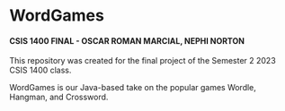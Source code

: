 # WordGames
#### CSIS 1400 FINAL - OSCAR ROMAN MARCIAL, NEPHI NORTON

This repository was created for the final project of the
Semester 2 2023 CSIS 1400 class.

WordGames is our Java-based take on the popular games Wordle,
Hangman, and Crossword.